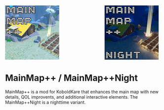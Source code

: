 <p align="left">
  <img src="https://github.com/Sqdbitum/KoboldKare-MainMapPP/blob/main/MainMap++Preview.png?raw=true" alt="Image 1" width="175" style="margin-right: 100px; display: inline-block;">
  &nbsp;&nbsp;&nbsp;&nbsp;&nbsp;&nbsp;&nbsp;&nbsp;&nbsp;&nbsp;
  <img src="https://github.com/Sqdbitum/KoboldKare-MainMapPP/blob/main/MainMap++Night.png?raw=true" alt="Image 2" width="175" style="display: inline-block;">
</p>

# MainMap++ / MainMap++Night

MainMap++ is a mod for KoboldKare that enhances the main map with new details, QOL improvents, and additional interactive elements. The MainMap++Night is a nighttime variant.
